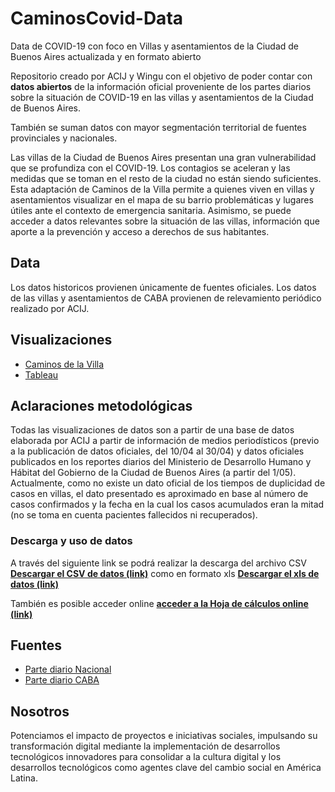 # CaminosCovid-Data
Data de COVID-19 con foco en Villas y asentamientos de la Ciudad de Buenos Aires actualizada y en formato abierto

Repositorio creado por ACIJ y Wingu con el objetivo de poder contar con __datos abiertos__ de la información oficial proveniente de los partes diarios sobre la situación de COVID-19 en las villas y asentamientos de la Ciudad de Buenos Aires.

También se suman datos con mayor segmentación territorial de fuentes provinciales y nacionales.

Las villas de la Ciudad de Buenos Aires presentan una gran vulnerabilidad que se profundiza con el COVID-19. Los contagios se aceleran y las medidas que se toman en el resto de la ciudad no están siendo suficientes. Esta adaptación de Caminos de la Villa permite a quienes viven en villas y asentamientos visualizar en el mapa de su barrio  problemáticas y lugares útiles ante el contexto de emergencia sanitaria. Asimismo, se puede acceder a datos relevantes sobre la situación de las villas, información que aporte a la prevención y acceso a derechos de sus habitantes.

## Data

Los datos historicos provienen únicamente de fuentes oficiales. 
Los datos de las villas y asentamientos de CABA provienen de relevamiento periódico realizado por ACIJ.

## Visualizaciones
* [Caminos de la Villa](https://www.covid-19.caminosdelavilla.org/)
* [Tableau](https://public.tableau.com/profile/wingu)

## Aclaraciones metodológicas
Todas las visualizaciones de datos son a partir de una base de datos elaborada por ACIJ a partir de información de medios periodísticos (previo a la publicación de datos oficiales, del 10/04 al 30/04) y datos oficiales publicados en los reportes diarios del Ministerio de Desarrollo Humano y Hábitat del Gobierno de la Ciudad de Buenos Aires (a partir del 1/05). Actualmente, como no existe un dato oficial de los tiempos de duplicidad de casos en villas, el dato presentado es aproximado en base al número de casos confirmados y la fecha en la cual los casos acumulados eran la mitad (no se toma en cuenta pacientes fallecidos ni recuperados).

### Descarga y uso de datos

A través del siguiente link se podrá realizar la descarga del archivo CSV [__Descargar el CSV de datos (link)__](https://docs.google.com/spreadsheets/d/e/2PACX-1vQYqpWDOjA6Yo7Yg4DNcSAHXyPG0i7sQ-tmxjJA0mY-QURA3qnXQheV73_3Y101vV2xT1LE9EaI2GGU/pub?gid=0&single=true&output=csv) como en formato xls [__Descargar el xls de datos (link)__](https://docs.google.com/spreadsheets/d/e/2PACX-1vQYqpWDOjA6Yo7Yg4DNcSAHXyPG0i7sQ-tmxjJA0mY-QURA3qnXQheV73_3Y101vV2xT1LE9EaI2GGU/pub?output=xlsx)

También es posible acceder online [__acceder a la Hoja de cálculos online (link)__](https://docs.google.com/spreadsheets/d/e/2PACX-1vQYqpWDOjA6Yo7Yg4DNcSAHXyPG0i7sQ-tmxjJA0mY-QURA3qnXQheV73_3Y101vV2xT1LE9EaI2GGU/pubhtml)


## Fuentes

* [Parte diario Nacional](https://www.argentina.gob.ar/coronavirus/informe-diario)
* [Parte diario CABA](https://www.buenosaires.gob.ar/salud/noticias/actualizacion-de-los-casos-coronavirus-en-la-ciudad-buenos-aires)

## Nosotros

Potenciamos el impacto de proyectos e iniciativas sociales, impulsando su transformación digital mediante la implementación de desarrollos tecnológicos innovadores para consolidar a la cultura digital y los desarrollos tecnológicos como agentes clave del cambio social en América Latina.
